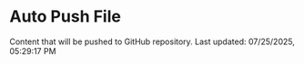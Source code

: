 # Auto Push File

Content that will be pushed to GitHub repository.
Last updated: 07/25/2025, 05:29:17 PM